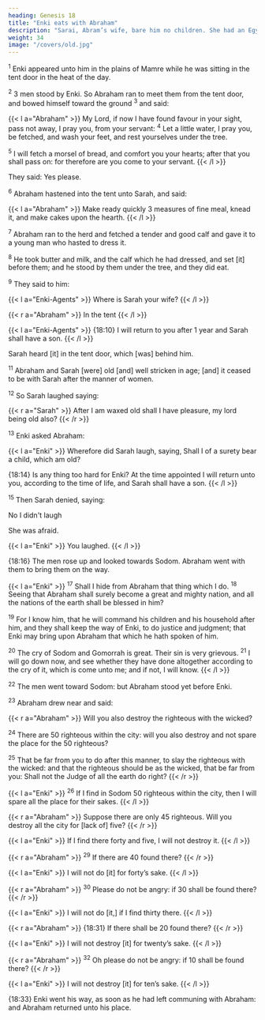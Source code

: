 ```yaml
---
heading: Genesis 18
title: "Enki eats with Abraham"
description: "Sarai, Abram’s wife, bare him no children. She had an Egyptian servant named Hagar"
weight: 34
image: "/covers/old.jpg"
---
```



<sup>1</sup> Enki appeared unto him in the plains of Mamre while he was sitting in the tent door in the heat of the day.

<sup>2</sup> 3 men stood by Enki. So Abraham ran to meet them from the tent door, and bowed himself toward the ground <sup>3</sup> and said:

{{< l a="Abraham" >}}
My Lord, if now I have found favour in your sight, pass not away, I pray you, from your
servant: <sup>4</sup> Let a little water, I pray you, be fetched, and wash your feet, and rest yourselves under the tree.

<sup>5</sup> I will fetch a morsel of bread, and comfort you your hearts; after that you shall pass on: for therefore are you come to your servant.
{{< /l >}}


They said: Yes please.

<sup>6</sup> Abraham hastened into the tent unto Sarah, and said:

{{< l a="Abraham" >}}
Make ready quickly 3 measures of fine meal, knead it, and make cakes upon the hearth. 
{{< /l >}}

<sup>7</sup> Abraham ran to the herd and fetched a tender and good calf and gave it to a young man who hasted to dress it. 

<sup>8</sup> He took butter and milk, and the calf which he had dressed, and set [it] before them; and he stood by them under the tree, and they did eat.

<sup>9</sup> They said to him:

{{< l a="Enki-Agents" >}}
Where is Sarah your wife?
{{< /l >}}

{{< r a="Abraham" >}}
In the tent
{{< /l >}}

{{< l a="Enki-Agents" >}}
{18:10} I will return to you after 1 year and Sarah shall have a son.
{{< /l >}}


Sarah heard [it] in the tent door, which [was] behind him. 

<sup>11</sup> Abraham and Sarah [were] old [and] well stricken in age; [and] it ceased to be with Sarah after the manner of women.

<sup>12</sup> So Sarah laughed saying: 

{{< r a="Sarah" >}}
After I am waxed old shall I have pleasure, my lord being old also? 
{{< /r >}}


<sup>13</sup> Enki asked Abraham:


{{< l a="Enki" >}}
Wherefore did Sarah laugh, saying, Shall I of a surety bear a child, which am old? 

{18:14} Is any thing too hard for Enki? At the time appointed I will return unto you, according to the time of life, and Sarah shall have a son.
{{< /l >}}


<sup>15</sup> Then Sarah denied, saying:

No I didn't laugh


She was afraid. 

{{< l a="Enki" >}}
You laughed. 
{{< /l >}}

{18:16} The men rose up and looked towards Sodom. Abraham went with them to bring them
on the way. 


{{< l a="Enki" >}}
<sup>17</sup> Shall I hide from Abraham that thing which I do. <sup>18</sup> Seeing that Abraham shall surely become a great and mighty nation, and all the nations of the earth shall be blessed in him?  

<sup>19</sup> For I know him, that he will command his children and his household after him, and they shall keep the way of Enki, to do justice and judgment; that Enki may bring upon Abraham that which he hath spoken of him.

<sup>20</sup> The cry of Sodom and Gomorrah is great. Their sin is very grievous. <sup>21</sup> I will go down now, and see whether they have done altogether according to the cry of it, which is come
unto me; and if not, I will know.
{{< /l >}}


<sup>22</sup> The men went toward Sodom: but Abraham stood yet before Enki. 

<sup>23</sup> Abraham drew near and said:

{{< r a="Abraham" >}}
Will you also destroy the righteous with the wicked? 

<sup>24</sup> There are 50 righteous within the city: will you also destroy and not spare the place for the 50 righteous? 

<sup>25</sup> That be far from you to do after this manner, to slay the righteous with the wicked: and that the righteous should be as the wicked, that be far from you: Shall not the Judge of all the earth do right? 
{{< /r >}}


{{< l a="Enki" >}}
<sup>26</sup> If I find in Sodom 50 righteous within the city, then I will spare all the place for their sakes. 
{{< /l >}}


<!-- {18:27} And Abraham answered and said, Behold now, I have taken
upon me to speak unto the Lord, which [am but] dust and
ashes: {18:28}  -->


{{< r a="Abraham" >}}
Suppose there are only 45 righteous. Will you destroy all the city for [lack of] five?
{{< /r >}}

{{< l a="Enki" >}}
If I find there forty and five, I will not destroy it.
{{< /l >}}


{{< r a="Abraham" >}}
<sup>29</sup> If there are 40 found there?
{{< /r >}}

{{< l a="Enki" >}}
I will not do [it] for forty’s sake.
{{< /l >}}


{{< r a="Abraham" >}}
<sup>30</sup> Please do not be angry: if 30 shall be found there?
{{< /r >}}

{{< l a="Enki" >}}
I will not do [it,] if I find thirty there.
{{< /l >}}

{{< r a="Abraham" >}}
{18:31} If there shall be 20 found there?
{{< /r >}}

{{< l a="Enki" >}}
I will not destroy [it] for twenty’s sake.
{{< /l >}}


{{< r a="Abraham" >}}
<sup>32</sup> Oh please do not be angry: if 10 shall be found there?
{{< /r >}}

{{< l a="Enki" >}}
I will not destroy [it] for ten’s sake.
{{< /l >}}


{18:33} Enki went his way, as soon as he had left communing with Abraham: and Abraham returned unto his place.
